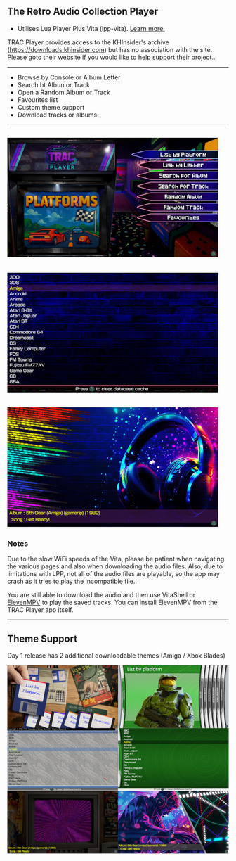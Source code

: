 ## The Retro Audio Collection Player
* Utilises Lua Player Plus Vita (lpp-vita). [Learn more.](https://github.com/Rinnegatamante/lpp-vita)

TRAC Player provides access to the KHInsider's archive (https://downloads.khinsider.com) but has no association with the site.
Please goto their website if you would like to help support their project..

------
- Browse by Console or Album Letter
- Search bt Albun or Track
- Open a Random Album or Track
- Favourites list
- Custom theme support
- Download tracks or albums
-----

![MainMenu](https://github.com/AntHJ/TRACPlayer/blob/main/Preview/DefaultTheme-MainMenu.png)
------
![List](https://github.com/AntHJ/TRACPlayer/blob/main/Preview/DefaultTheme-List.png)
-----
![Player](https://github.com/AntHJ/TRACPlayer/blob/main/Preview/DefaultTheme-Player.png)
-----

### Notes
Due to the slow WiFi speeds of the Vita, please be patient when navigating the various pages and also when downloading the audio files.
Also, due to limitations with LPP, not all of the audio files are playable, so the app may crash as it tries to play the incompatible file..

You are still able to download the audio and then use VitaShell or [ElevenMPV](https://github.com/GrapheneCt/ElevenMPV-A) to play the saved tracks.
You can install ElevenMPV from the TRAC Player app itself.

---
## Theme Support
Day 1 release has 2 additional downloadable themes (Amiga / Xbox Blades)

![Themes](https://github.com/AntHJ/TRACPlayer/blob/main/Preview/OtherThemes.png)
